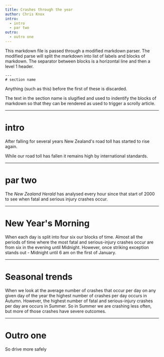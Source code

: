 ```yaml
---
title: Crashes through the year
author: Chris Knox
intro:
  - intro
  - par two
outro:
  - outro one
---
```


This markdown file is passed through a modified markdown parser.
The modified parse will split the markdown into list of labels
and blocks of markdown. The separator between blocks is a horizontal line
and then a level 1 header. 

```
---
# section name
```

Anything (such as this) before the first of these is discarded. 

The text in the section name is slugified and used to indentify
the blocks of markdown so that they can be rendered as used to
trigger a scrolly article.

---

# intro

After falling for several years New Zealand's road toll has started to rise again.

While our road toll has fallen it remains high by international standards.

---

# par two

The _New Zealand Herald_ has analysed every hour since that start of 2000 to see
when fatal and serious injury crashes occur.

---

# New Year's Morning

When each day is split into four six our blocks of time. Almost all 
the periods of time where the most fatal and serious-injury crashes
occur are from six in the evening until Midnight. However, once striking
exception stands out - Midnight until 6 am on the first of January.

---

# Seasonal trends

When we look at the average number of crashes that occur per day on any given day of
the year the highest number of crashes per day occurs in Autumn.
However, the highest number of fatal and serious-injury crashes per day are occurs in Summer.
So in Summer we are crashing less often, but more of those crashes have severe outcomes.


---

# Outro one


So drive more safely